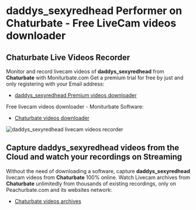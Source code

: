 # daddys_sexyredhead Performer on Chaturbate - Free LiveCam videos downloader

## Chaturbate Live Videos Recorder

Monitor and record livecam videos of **daddys_sexyredhead** from **Chaturbate** with Moniturbate.com
Get a premium trial for free by just and only registering with your Email address:
* [daddys_sexyredhead Premium videos downloader](https://moniturbate.com/request-demo-licence-key.html)

Free livecam videos downloader - Moniturbate Software:
* [Chaturbate videos downloader](https://moniturbate.com/moniturbate-download-software.html)

![daddys_sexyredhead livecam videos recorder](https://peachurnet.com/templates/moniturbate-software.png)


## Capture daddys_sexyredhead videos from the Cloud and watch your recordings on Streaming

Without the need of downloading a software, capture **daddys_sexyredhead** livecam videos from **Chaturbate** 100% online.
Watch Livecam archives from **Chaturbate** unlimitedly from thousands of existing recordings, only on Peachurbate.com and its websites network:
* [Chaturbate videos archives](https://peachurnet.com/)